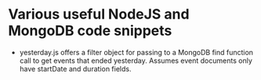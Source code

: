 # Various useful NodeJS and MongoDB code snippets
* yesterday.js offers a filter object for passing to a MongoDB find function call to get events that ended yesterday. Assumes event documents only have startDate and duration fields.
